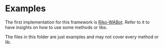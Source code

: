 # Examples

The first implementation for this framework is [Riko-WABot](https://github.com/kamuridesu/Riko-WABot). Refer to it to have insights on how to use some methods or libs.

The files in this folder are just examples and may not cover every method or lib.


